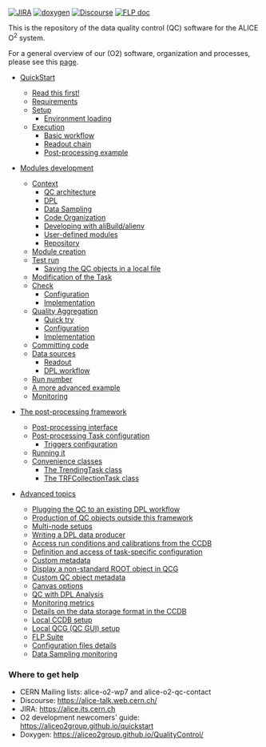 <!--  \cond EXCLUDE_FOR_DOXYGEN -->
[![JIRA](https://img.shields.io/badge/JIRA-Report%20issue-blue.svg)](https://alice.its.cern.ch/jira/secure/CreateIssue.jspa?pid=11201&issuetype=1)
[![doxygen](https://img.shields.io/badge/doxygen-documentation-blue.svg)](https://aliceo2group.github.io/QualityControl/)
[![Discourse](https://img.shields.io/badge/discourse-Get%20help-blue.svg)](https://alice-talk.web.cern.ch/)
[![FLP doc](https://img.shields.io/badge/FLP-documentation-blue.svg)](https://alice-flp.docs.cern.ch/)

<!--  \endcond  --> 

This is the repository of the data quality control (QC) software for the ALICE O<sup>2</sup> system. 
 
For a general overview of our (O2) software, organization and processes, please see this [page](https://aliceo2group.github.io/).

* [QuickStart](doc/QuickStart.md)
    * [Read this first!](doc/QuickStart.md#read-this-first)
    * [Requirements](doc/QuickStart.md#requirements)
    * [Setup](doc/QuickStart.md#setup)
        * [Environment loading](doc/QuickStart.md#environment-loading)
    * [Execution](doc/QuickStart.md#execution)
        * [Basic workflow](doc/QuickStart.md#basic-workflow)
        * [Readout chain](doc/QuickStart.md#readout-chain)
        * [Post-processing example](doc/QuickStart.md#post-processing-example)

* [Modules development](doc/ModulesDevelopment.md)
    * [Context](doc/ModulesDevelopment.md#context)
        * [QC architecture](doc/ModulesDevelopment.md#qc-architecture)
        * [DPL](doc/ModulesDevelopment.md#dpl)
        * [Data Sampling](doc/ModulesDevelopment.md#data-sampling)
        * [Code Organization](doc/ModulesDevelopment.md#code-organization)
        * [Developing with aliBuild/alienv](doc/ModulesDevelopment.md#developing-with-alibuildalienv)
        * [User-defined modules](doc/ModulesDevelopment.md#user-defined-modules)
        * [Repository](doc/ModulesDevelopment.md#repository)
    * [Module creation](doc/ModulesDevelopment.md#module-creation)
    * [Test run](doc/ModulesDevelopment.md#test-run)
        * [Saving the QC objects in a local file](doc/ModulesDevelopment.md#saving-the-qc-objects-in-a-local-file)
    * [Modification of the Task](doc/ModulesDevelopment.md#modification-of-the-task)
    * [Check](doc/ModulesDevelopment.md#check)
        * [Configuration](doc/ModulesDevelopment.md#configuration)
        * [Implementation](doc/ModulesDevelopment.md#implementation)
    * [Quality Aggregation](doc/ModulesDevelopment.md#quality-aggregation)
        * [Quick try](doc/ModulesDevelopment.md#quick-try)
        * [Configuration](doc/ModulesDevelopment.md#configuration-1)
        * [Implementation](doc/ModulesDevelopment.md#implementation-1)
    * [Committing code](doc/ModulesDevelopment.md#committing-code)
    * [Data sources](doc/ModulesDevelopment.md#data-sources)
        * [Readout](doc/ModulesDevelopment.md#readout)
        * [DPL workflow](doc/ModulesDevelopment.md#dpl-workflow)
    * [Run number](doc/ModulesDevelopment.md#run-number)
    * [A more advanced example](doc/ModulesDevelopment.md#a-more-advanced-example)
    * [Monitoring](doc/ModulesDevelopment.md#monitoring)
    
* [The post-processing framework](doc/PostProcessing.md)
    * [Post-processing interface](doc/PostProcessing.md#post-processing-interface)
    * [Post-processing Task configuration](doc/PostProcessing.md#configuration)
        * [Triggers configuration](doc/PostProcessing.md#triggers-configuration)
    * [Running it](doc/PostProcessing.md#running-it)
    * [Convenience classes](doc/PostProcessing.md#convenience-classes)
        * [The TrendingTask class](doc/PostProcessing.md#the-trendingtask-class)
        * [The TRFCollectionTask class](doc/PostProcessing.md#the-trfcollectiontask-class)

* [Advanced topics](doc/Advanced.md)
    * [Plugging the QC to an existing DPL workflow](doc/Advanced.md#plugging-the-qc-to-an-existing-dpl-workflow)
    * [Production of QC objects outside this framework](doc/Advanced.md#production-of-qc-objects-outside-this-framework)
    * [Multi-node setups](doc/Advanced.md#multi-node-setups)
    * [Writing a DPL data producer](doc/Advanced.md#writing-a-dpl-data-producer)
    * [Access run conditions and calibrations from the CCDB](doc/Advanced.md#access-run-conditions-and-calibrations-from-the-ccdb)
    * [Definition and access of task-specific configuration](doc/Advanced.md#definition-and-access-of-task-specific-configuration)
    * [Custom metadata](#custom-metadata)
    * [Display a non-standard ROOT object in QCG](#display-a-non-standard-root-object-in-qcg)
    * [Custom QC object metadata](doc/Advanced.md#custom-qc-object-metadata)
    * [Canvas options](doc/Advanced.md#canvas-options)
    * [QC with DPL Analysis](doc/Advanced.md#qc-with-dpl-analysis)
    * [Monitoring metrics](doc/Advanced.md#monitoring-metrics)
    * [Details on the data storage format in the CCDB](doc/Advanced.md#details-on-the-data-storage-format-in-the-ccdb)
    * [Local CCDB setup](doc/Advanced.md#local-ccdb-setup)
    * [Local QCG (QC GUI) setup](doc/Advanced.md#local-qcg-qc-gui-setup)
    * [FLP Suite](doc/Advanced.md#flp-suite)
    * [Configuration files details](doc/Advanced.md#configuration-files-details)
    * [Data Sampling monitoring](#data-sampling-monitoring)

### Where to get help

* CERN Mailing lists: alice-o2-wp7 and alice-o2-qc-contact
* Discourse: https://alice-talk.web.cern.ch/
* JIRA: https://alice.its.cern.ch
* O2 development newcomers' guide: https://aliceo2group.github.io/quickstart
* Doxygen: https://aliceo2group.github.io/QualityControl/
